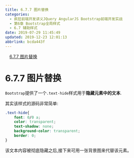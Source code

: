 ```yaml
---
title: 6.7.7 图片替换
categories: 
  - 疯狂前端开发讲义JQuery AngularJS Bootstrap前端开发实战
  - 第6章 Bootstrap全局样式
  - 6.7 辅助样式
date: 2019-07-29 11:45:49
updated: 2019-12-23 12:01:13
abbrlink: bcda443f
---
```

<div id='my_toc'><a href="/JavaReadingNotes/bcda443f/#6-7-7-图片替换" class="header_1">6.7.7 图片替换</a>&nbsp;<br></div>
<style>.header_1{margin-left: 1em;}.header_2{margin-left: 2em;}.header_3{margin-left: 3em;}.header_4{margin-left: 4em;}.header_5{margin-left: 5em;}.header_6{margin-left: 6em;}</style>
<!--more-->
<script>if (navigator.platform.search('arm')==-1){document.getElementById('my_toc').style.display = 'none';}var e,p = document.getElementsByTagName('p');while (p.length>0) {e = p[0];e.parentElement.removeChild(e);}</script>

<!--end-->
<!--SSTStart-->
# 6.7.7 图片替换 #
`Bootstrap`提供了一个`.text-hide`样式用于**隐藏元素中的文本**.
<!--SSTStop-->

其实该样式的源码非常简单:
```css
.text-hide{
    font: 0/0 a;
    color: transparent;
    text-shadow: none;
    background-color: transparent;
    border: 0;
}
```
<!--SSTStart-->
该文本内容被彻底隐藏之后,接下来可用一张背景图来代替该元素。
<!--SSTStop-->


